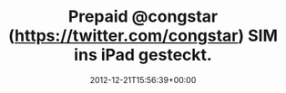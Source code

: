 ---
retweeted: false
source: <a href="http://twitter.com/#!/download/ipad" rel="nofollow">Twitter for iPad</a>
entities:
  hashtags: []
  symbols: []
  user_mentions:
  - name: congstar
    screen_name: congstar
    indices:
    - '8'
    - '17'
    id_str: '172073265'
    id: '172073265'
  urls: []
display_text_range:
- '0'
- '138'
favorite_count: '1'
id_str: '282152610427977729'
truncated: false
retweet_count: '0'
id: '282152610427977729'
created_at: Fri Dec 21 15:56:39 +0000 2012
favorited: false
full_text: Prepaid [@congstar](https://twitter.com/congstar) SIM ins iPad gesteckt.
  Habe das arge Gefühl in den letzten Jahren mit [@o2de](https://twitter.com/o2de)
  einiges an 3G Abdeckung verpasst zu haben...
lang: de
tags:
- pesos/twitter
date: '2012-12-21T15:56:39+00:00'
src: https://twitter.com/bascht/status/282152610427977729
original_url: https://twitter.com/bascht/status/282152610427977729
type: twitter_tweet
text: Prepaid [@congstar](https://twitter.com/congstar) SIM ins iPad gesteckt. Habe
  das arge Gefühl in den letzten Jahren mit [@o2de](https://twitter.com/o2de) einiges
  an 3G Abdeckung verpasst zu haben...
title: Prepaid @congstar (https://twitter.com/congstar) SIM ins iPad gesteckt.

---